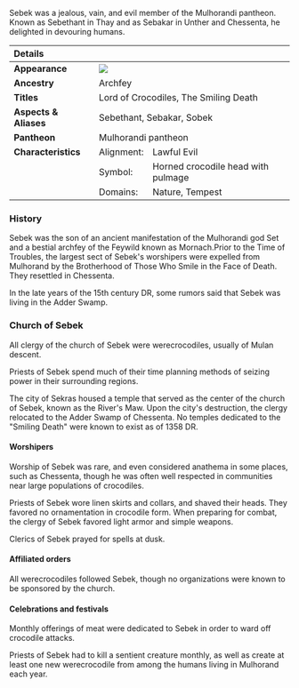 Sebek was a jealous, vain, and evil member of the Mulhorandi pantheon. Known as Sebethant in Thay and as Sebakar in Unther and Chessenta, he delighted in devouring humans.

<table >
  <thead>
    <tr>
      <th align="left" colspan="3">Details</th>
    </tr>
  </thead>
  <tbody>
    <tr>
      <td align="left"><strong>Appearance</strong></td>
      <td align="left" colspan="2"><img src="%image_url%/lore/gods/sebek-symbol.jpg"></td>
    </tr>
    <tr>
      <td align="left"><strong>Ancestry</strong></td>
      <td align="left" colspan="2">Archfey</td>
    </tr>
    <tr>
      <td align="left"><strong>Titles</strong></td>
      <td align="left" colspan="2">Lord of Crocodiles, The Smiling Death</td>
    </tr>
      <tr>
      <td align="left"><strong>Aspects &amp; Aliases</strong></td>
      <td align="left" colspan="2">Sebethant, Sebakar, Sobek</td>
    </tr>
      <tr>
      <td align="left"><strong>Pantheon</strong></td>
      <td align="left" colspan="2">Mulhorandi pantheon</td>
    </tr>
    <tr>
      <td align="left"><strong>Characteristics</strong></td>
      <td align="left">Alignment:</td>
      <td align="left">Lawful Evil</td>
    </tr>
    <tr>
      <td align="left"></td>
      <td align="left">Symbol:</td>
      <td align="left">Horned crocodile head with pulmage</td>
    </tr>
    <tr>
      <td align="left"></td>
      <td align="left">Domains:</td>
      <td align="left">Nature, Tempest</td>
    </tr>
  </tbody>
</table>

### History

Sebek was the son of an ancient manifestation of the Mulhorandi god Set and a bestial archfey of the Feywild known as Mornach.Prior to the Time of Troubles, the largest sect of Sebek's worshipers were expelled from Mulhorand by the Brotherhood of Those Who Smile in the Face of Death. They resettled in Chessenta.

In the late years of the 15th century DR, some rumors said that Sebek was living in the Adder Swamp.

### Church of Sebek

All clergy of the church of Sebek were werecrocodiles, usually of Mulan descent.

Priests of Sebek spend much of their time planning methods of seizing power in their surrounding regions.

The city of Sekras housed a temple that served as the center of the church of Sebek, known as the River's Maw. Upon the city's destruction, the clergy relocated to the Adder Swamp of Chessenta. No temples dedicated to the "Smiling Death" were known to exist as of 1358 DR.

#### Worshipers

Worship of Sebek was rare, and even considered anathema in some places, such as Chessenta, though he was often well respected in communities near large populations of crocodiles.

Priests of Sebek wore linen skirts and collars, and shaved their heads. They favored no ornamentation in crocodile form. When preparing for combat, the clergy of Sebek favored light armor and simple weapons.

Clerics of Sebek prayed for spells at dusk.

#### Affiliated orders

All werecrocodiles followed Sebek, though no organizations were known to be sponsored by the church.

#### Celebrations and festivals

Monthly offerings of meat were dedicated to Sebek in order to ward off crocodile attacks.

Priests of Sebek had to kill a sentient creature monthly, as well as create at least one new werecrocodile from among the humans living in Mulhorand each year.
